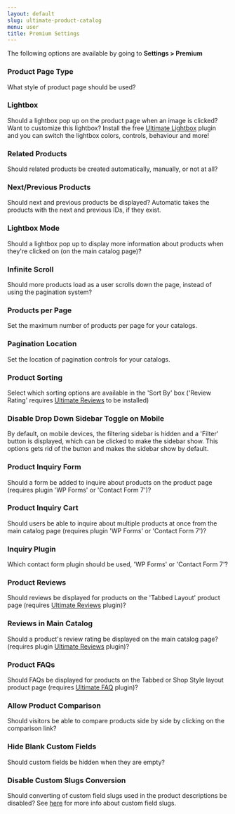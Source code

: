 ```yaml
---
layout: default
slug: ultimate-product-catalog
menu: user
title: Premium Settings
---
```

The following options are available by going to **Settings > Premium**

### Product Page Type

What style of product page should be used?

### Lightbox

Should a lightbox pop up on the product page when an image is clicked? Want to customize this lightbox? Install the free [Ultimate Lightbox](https://wordpress.org/plugins/ultimate-lightbox/) plugin and you can switch the lightbox colors, controls, behaviour and more!

### Related Products

Should related products be created automatically, manually, or not at all?

### Next/Previous Products

Should next and previous products be displayed? Automatic takes the products with the next and previous IDs, if they exist.

### Lightbox Mode

Should a lightbox pop up to display more information about products when they're clicked on (on the main catalog page)?

### Infinite Scroll

Should more products load as a user scrolls down the page, instead of using the pagination system?

### Products per Page

Set the maximum number of products per page for your catalogs.

### Pagination Location

Set the location of pagination controls for your catalogs.

### Product Sorting

Select which sorting options are available in the 'Sort By' box ('Review Rating' requires [Ultimate Reviews](https://www.etoilewebdesign.com/plugins/ultimate-reviews/) to be installed)

### Disable Drop Down Sidebar Toggle on Mobile

By default, on mobile devices, the filtering sidebar is hidden and a 'Filter' button is displayed, which can be clicked to make the sidebar show. This options gets rid of the button and makes the sidebar show by default.

### Product Inquiry Form

Should a form be added to inquire about products on the product page (requires plugin 'WP Forms' or 'Contact Form 7')?

### Product Inquiry Cart

Should users be able to inquire about multiple products at once from the main catalog page (requires plugin 'WP Forms' or 'Contact Form 7')?

### Inquiry Plugin

Which contact form plugin should be used, 'WP Forms' or 'Contact Form 7'?

### Product Reviews

Should reviews be displayed for products on the 'Tabbed Layout' product page (requires [Ultimate Reviews](https://www.etoilewebdesign.com/plugins/ultimate-reviews/) plugin)?

### Reviews in Main Catalog

Should a product's review rating be displayed on the main catalog page? (requires plugin [Ultimate Reviews](https://www.etoilewebdesign.com/plugins/ultimate-reviews/) plugin)?

### Product FAQs

Should FAQs be displayed for products on the Tabbed or Shop Style layout product page (requires [Ultimate FAQ](https://www.etoilewebdesign.com/plugins/ultimate-faq/) plugin)?

### Allow Product Comparison

Should visitors be able to compare products side by side by clicking on the comparison link?

### Hide Blank Custom Fields

Should custom fields be hidden when they are empty?

### Disable Custom Slugs Conversion

Should converting of custom field slugs used in the product descriptions be disabled? See [here](../custom-fields/shortcodes) for more info about custom field slugs.

